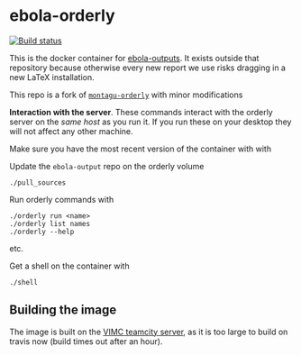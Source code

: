 # ebola-orderly

[![Build status](https://badge.buildkite.com/e811658780dce01393cd74ba656b728f0656b2de9edfbe2426.svg?branch=master)](https://buildkite.com/mrc-ide/ebola-orderly)

This is the docker container for [ebola-outputs](https://github.com/imperialebola2018/ebola-outputs).  It exists outside that repository because otherwise every new report we use risks dragging in a new LaTeX installation.

This repo is a fork of [`montagu-orderly`](https://github.com/vimc/montagu-orderly) with minor modifications

**Interaction with the server**.  These commands interact with the orderly server on the *same host* as you run it.  If you run these on your desktop they will not affect any other machine.

Make sure you have the most recent version of the container with with

Update the `ebola-output` repo on the orderly volume

```
./pull_sources
```

Run orderly commands with

```
./orderly run <name>
./orderly list names
./orderly --help
```

etc.

Get a shell on the container with

```
./shell
```

## Building the image

The image is built on the [VIMC teamcity server](http://teamcity.montagu.dide.ic.ac.uk:8111/viewType.html?buildTypeId=montagu_Orderly_EbolaOrderly_Build), as it is too large to build on travis now (build times out after an hour).
